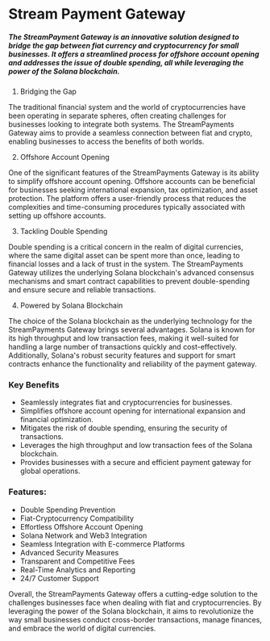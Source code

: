 # Stream Payment Gateway

##### The StreamPayment Gateway is an innovative solution designed to bridge the gap between fiat currency and cryptocurrency for small businesses. It offers a streamlined process for offshore account opening and addresses the issue of double spending, all while leveraging the power of the Solana blockchain.


1. Bridging the Gap

The traditional financial system and the world of cryptocurrencies have been operating in separate spheres, often creating challenges for businesses looking to integrate both systems. The StreamPayments Gateway aims to provide a seamless connection between fiat and crypto, enabling businesses to access the benefits of both worlds.

2. Offshore Account Opening

One of the significant features of the StreamPayments Gateway is its ability to simplify offshore account opening. Offshore accounts can be beneficial for businesses seeking international expansion, tax optimization, and asset protection. The platform offers a user-friendly process that reduces the complexities and time-consuming procedures typically associated with setting up offshore accounts.

3. Tackling Double Spending

Double spending is a critical concern in the realm of digital currencies, where the same digital asset can be spent more than once, leading to financial losses and a lack of trust in the system. The StreamPayments Gateway utilizes the underlying Solana blockchain's advanced consensus mechanisms and smart contract capabilities to prevent double-spending and ensure secure and reliable transactions.

4. Powered by Solana Blockchain

The choice of the Solana blockchain as the underlying technology for the StreamPayments Gateway brings several advantages. Solana is known for its high throughput and low transaction fees, making it well-suited for handling a large number of transactions quickly and cost-effectively. Additionally, Solana's robust security features and support for smart contracts enhance the functionality and reliability of the payment gateway.

### Key Benefits

- Seamlessly integrates fiat and cryptocurrencies for businesses.
- Simplifies offshore account opening for international expansion and financial optimization.
- Mitigates the risk of double spending, ensuring the security of transactions.
- Leverages the high throughput and low transaction fees of the Solana blockchain.
- Provides businesses with a secure and efficient payment gateway for global operations.

  
### Features:

- Double Spending Prevention
- Fiat-Cryptocurrency Compatibility
- Effortless Offshore Account Opening
- Solana Network and Web3 Integration
- Seamless Integration with E-commerce Platforms
- Advanced Security Measures
- Transparent and Competitive Fees
- Real-Time Analytics and Reporting
- 24/7 Customer Support

Overall, the StreamPayments Gateway offers a cutting-edge solution to the challenges businesses face when dealing with fiat and cryptocurrencies. By leveraging the power of the Solana blockchain, it aims to revolutionize the way small businesses conduct cross-border transactions, manage finances, and embrace the world of digital currencies.
